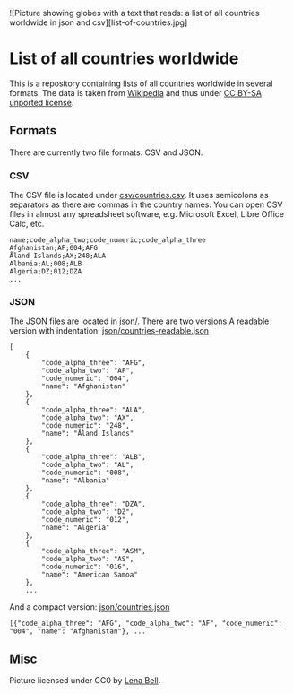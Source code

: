 ![Picture showing globes with a text that reads: a list of all countries worldwide in json and csv][list-of-countries.jpg]

# List of all countries worldwide
This is a repository containing lists of all countries worldwide in several formats. The data is taken from
[Wikipedia](https://en.wikipedia.org/wiki/ISO_3166-1) and thus under
[CC BY-SA unported license](https://en.wikipedia.org/wiki/Wikipedia:Text_of_Creative_Commons_Attribution-ShareAlike_3.0_Unported_License).

## Formats

There are currently two file formats: CSV and JSON.

### CSV
The CSV file is located under [csv/countries.csv](csv/countries.csv). It uses semicolons as separators as there are
commas in the country names. You can open CSV files in almost any spreadsheet software, e.g. Microsoft Excel, Libre
Office Calc, etc.

    name;code_alpha_two;code_numeric;code_alpha_three
    Afghanistan;AF;004;AFG
    Åland Islands;AX;248;ALA
    Albania;AL;008;ALB
    Algeria;DZ;012;DZA
    ...

### JSON
The JSON files are located in [json/](json/). There are two versions A readable version with indentation:
[json/countries-readable.json](json/countries-readable.json)

    [
        {
            "code_alpha_three": "AFG",
            "code_alpha_two": "AF",
            "code_numeric": "004",
            "name": "Afghanistan"
        },
        {
            "code_alpha_three": "ALA",
            "code_alpha_two": "AX",
            "code_numeric": "248",
            "name": "Åland Islands"
        },
        {
            "code_alpha_three": "ALB",
            "code_alpha_two": "AL",
            "code_numeric": "008",
            "name": "Albania"
        },
        {
            "code_alpha_three": "DZA",
            "code_alpha_two": "DZ",
            "code_numeric": "012",
            "name": "Algeria"
        },
        {
            "code_alpha_three": "ASM",
            "code_alpha_two": "AS",
            "code_numeric": "016",
            "name": "American Samoa"
        },
        ...

And a compact version: [json/countries.json](json/countries.json)

    [{"code_alpha_three": "AFG", "code_alpha_two": "AF", "code_numeric": "004", "name": "Afghanistan"}, ...

## Misc

Picture licensed under CC0 by [Lena Bell](https://unsplash.com/@lenabell?photo=mluSdDeOksc).